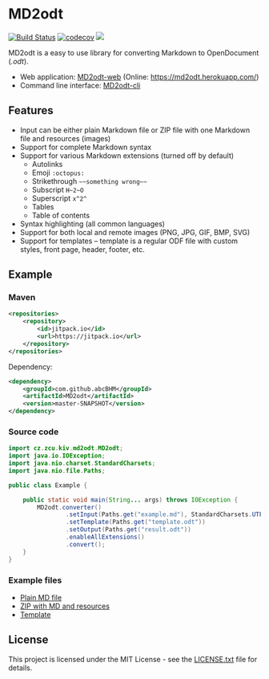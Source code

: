 # MD2odt

[![Build Status](https://travis-ci.org/abcBHM/MD2odt.svg?branch=master)](https://travis-ci.org/abcBHM/MD2odt)
[![codecov](https://codecov.io/gh/abcBHM/MD2odt/branch/master/graph/badge.svg)](https://codecov.io/gh/abcBHM/MD2odt)
[![](https://jitpack.io/v/abcBHM/MD2odt.svg)](https://jitpack.io/#abcBHM/MD2odt)

MD2odt is a easy to use library for converting Markdown to OpenDocument (*.odt*).

* Web application: [MD2odt-web](https://github.com/abcBHM/MD2odt-web) (Online: https://md2odt.herokuapp.com/)
* Command line interface: [MD2odt-cli](https://github.com/abcBHM/MD2odt-cli)

## Features
* Input can be either plain Markdown file or ZIP file with one Markdown file and resources (images)
* Support for complete Markdown syntax
* Support for various Markdown extensions (turned off by default)
    * Autolinks
    * Emoji `:octopus:`
    * Strikethrough `~~something wrong~~`
    * Subscript `H~2~O`
    * Superscript `x^2^`
    * Tables
    * Table of contents
* Syntax highlighting (all common languages)
* Support for both local and remote images (PNG, JPG, GIF, BMP, SVG)
* Support for templates – template is a regular ODF file with custom styles, front page, header, footer, etc.

## Example

### Maven

```xml
<repositories>
    <repository>
        <id>jitpack.io</id>
        <url>https://jitpack.io</url>
    </repository>
</repositories>
```

Dependency:
```xml
<dependency>
    <groupId>com.github.abcBHM</groupId>
    <artifactId>MD2odt</artifactId>
    <version>master-SNAPSHOT</version>
</dependency>
```

### Source code

```java
import cz.zcu.kiv.md2odt.MD2odt;
import java.io.IOException;
import java.nio.charset.StandardCharsets;
import java.nio.file.Paths;

public class Example {

    public static void main(String... args) throws IOException {
        MD2odt.converter()
                .setInput(Paths.get("example.md"), StandardCharsets.UTF_8)
                .setTemplate(Paths.get("template.odt"))
                .setOutput(Paths.get("result.odt"))
                .enableAllExtensions()
                .convert();
    }
}
```

### Example files
* [Plain MD file](src/test/resources/example.md)
* [ZIP with MD and resources](src/test/resources/example.zip)
* [Template](src/test/resources/template.odt)

## License
This project is licensed under the MIT License - see the [LICENSE.txt](LICENSE.txt)
file for details.
